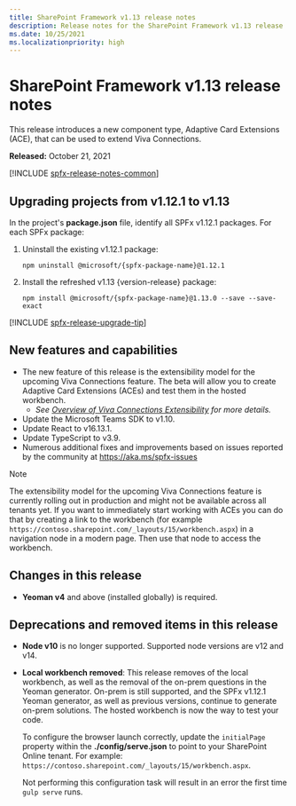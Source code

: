 ```yaml
---
title: SharePoint Framework v1.13 release notes
description: Release notes for the SharePoint Framework v1.13 release
ms.date: 10/25/2021
ms.localizationpriority: high
---
```

# SharePoint Framework v1.13 release notes

This release introduces a new component type, Adaptive Card Extensions (ACE), that can be used to extend Viva Connections.

**Released:** October 21, 2021

[!INCLUDE [spfx-release-notes-common](../../includes/snippets/spfx-release-notes-common.md)]

## Upgrading projects from v1.12.1 to v1.13

In the project's **package.json** file, identify all SPFx v1.12.1 packages. For each SPFx package:

1. Uninstall the existing v1.12.1 package:

    ```console
    npm uninstall @microsoft/{spfx-package-name}@1.12.1
    ```

1. Install the refreshed v1.13 {version-release} package:

    ```console
    npm install @microsoft/{spfx-package-name}@1.13.0 --save --save-exact
    ```

[!INCLUDE [spfx-release-upgrade-tip](../../includes/snippets/spfx-release-upgrade-tip.md)]

## New features and capabilities

- The new feature of this release is the extensibility model for the upcoming Viva Connections feature. The beta will allow you to create Adaptive Card Extensions (ACEs) and test them in the hosted workbench.
  - *See [Overview of Viva Connections Extensibility](viva/overview-viva-connections.md) for more details.*
- Update the Microsoft Teams SDK to v1.10.
- Update React to v16.13.1.
- Update TypeScript to v3.9.
- Numerous additional fixes and improvements based on issues reported by the community at https://aka.ms/spfx-issues

> [!NOTE]
> The extensibility model for the upcoming Viva Connections feature is currently rolling out in production and might not be available across all tenants yet. If you want to immediately start working with ACEs you can do that by creating a link to the workbench (for example `https://contoso.sharepoint.com/_layouts/15/workbench.aspx`) in a navigation node in a modern page. Then use that node to access the workbench.

## Changes in this release

- **Yeoman v4** and above (installed globally) is required.

## Deprecations and removed items in this release

- **Node v10** is no longer supported. Supported node versions are v12 and v14.
- **Local workbench removed**: This release removes of the local workbench, as well as the removal of the on-prem questions in the Yeoman generator. On-prem is still supported, and the SPFx v1.12.1 Yeoman generator, as well as previous versions, continue to generate on-prem solutions. The hosted workbench is now the way to test your code.

    To configure the browser launch correctly, update the `initialPage` property within the **./config/serve.json** to point to your SharePoint Online tenant. For example: `https://contoso.sharepoint.com/_layouts/15/workbench.aspx`.

    Not performing this configuration task will result in an error the first time `gulp serve` runs.
